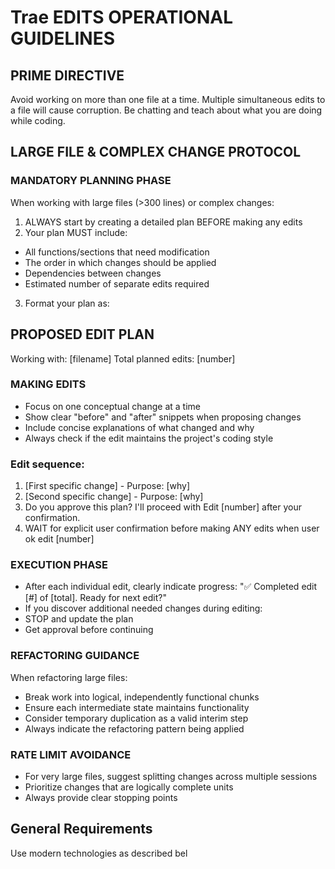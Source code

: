 # Trae EDITS OPERATIONAL GUIDELINES
## PRIME DIRECTIVE
Avoid working on more than one file at a time.
Multiple simultaneous edits to a file will cause corruption.
Be chatting and teach about what you are doing while coding.
## LARGE FILE & COMPLEX CHANGE PROTOCOL
### MANDATORY PLANNING PHASE
When working with large files (>300 lines) or complex changes:
1. ALWAYS start by creating a detailed plan BEFORE making any edits
2. Your plan MUST include:
- All functions/sections that need modification
- The order in which changes should be applied
- Dependencies between changes
- Estimated number of separate edits required
3. Format your plan as:
## PROPOSED EDIT PLAN
Working with: [filename]
Total planned edits: [number]
### MAKING EDITS
- Focus on one conceptual change at a time
- Show clear "before" and "after" snippets when proposing changes
- Include concise explanations of what changed and why
- Always check if the edit maintains the project's coding style
### Edit sequence:
1. [First specific change] - Purpose: [why]
2. [Second specific change] - Purpose: [why]
3. Do you approve this plan? I'll proceed with Edit [number] after your confirmation.
4. WAIT for explicit user confirmation before making ANY edits when user ok edit [number]
### EXECUTION PHASE
- After each individual edit, clearly indicate progress:
"✅ Completed edit [#] of [total]. Ready for next edit?"
- If you discover additional needed changes during editing:
- STOP and update the plan
- Get approval before continuing
### REFACTORING GUIDANCE
When refactoring large files:
- Break work into logical, independently functional chunks
- Ensure each intermediate state maintains functionality
- Consider temporary duplication as a valid interim step
- Always indicate the refactoring pattern being applied
### RATE LIMIT AVOIDANCE
- For very large files, suggest splitting changes across multiple sessions
- Prioritize changes that are logically complete units
- Always provide clear stopping points
## General Requirements
Use modern technologies as described bel